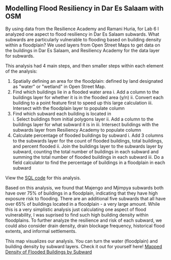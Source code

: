 ## Modelling Flood Resiliency in Dar Es Salaam with OSM

By using data from the Resilience Academy and Ramani Huria, for Lab 6 I analyzed one aspect to flood resiliency in Dar Es Salaam subwards.
What subwards are particularly vulnerable to flooding based on building density within a floodplain? 
We used layers from Open Street Maps to get data on the buildings in Dar Es Salaam, and Resiliency Academy for the data layer for subwards. 

This analysis had 4 main steps, and then smaller steps within each element of the analysis:
1. Spatially defining an area for the floodplain: defined by land designated as "water" or "wetland" in Open Street Map. 
2. Find which buildings lie in a flooded water area
        i. Add a column to the buildings layer for whether it is in the flooded area (y/n)
        ii. Convert each building to a point feature first to speed up this large calculation
        iii. Intersect with the floodplain layer to populate column
3. Find which subward each building is located in   
        i. Select buildings from initial polygons layer
        ii. Add a column to the buildings layer for what subward it is in
        iii. Intersect bulidings with the subwards layer from Resiliency Academy to populate column
4. Calculate percentage of flooded buildings by subward
        i. Add 3 columns to the subwards layer for the count of flooded buildings, total buildings, and percent flooded
        ii. Join the buildings layer to the subwards layer by subward, counting the total number of buildings in each subward and summing the total number of flooded buildings in each subward
        iii. Do a field calculator to find the percentage of buildings in a floodplain in each subward

View the [SQL code](caseylilley.github.io/lab6.sql) for this analysis.

Based on this analysis, we found that Majengo and Mjimpya subwards both have over 75% of buildings in a floodplain, indicating that they have high exposure risk to flooding. There are an additional five subwards that all have over 65% of buildings located in a floodplain - a very large amount. While this is a very simplistic analysis just calculating one aspect of flood vulnerability, I was suprised to find such high building density within floodplains. To further analyze the resilience and risk of each subward, we could also consider drain density, drain blockage frequency, historical flood extents, and informal settlements. 

This map visualizes our analysis. You can turn the water (floodplain) and building density by subward layers.
Check it out for yourself here! [Mapped Density of Flooded Buildings by Subward](caseylilley.github.io/dsmap/index.html)
